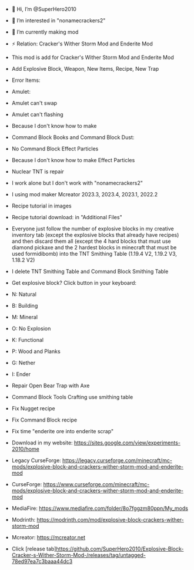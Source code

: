 - 👋 Hi, I’m @SuperHero2010
- 👀 I’m interested in "nonamecrackers2"
- 🌱 I’m currently making mod
- ⚡ Relation: Cracker's Wither Storm Mod and Enderite Mod
- This mod is add for Cracker's Wither Storm Mod and Enderite Mod

- Add Explosive Block, Weapon, New Items, Recipe, New Trap

- Error Items:

- Amulet:

+ Amulet can't swap

+ Amulet can't flashing

+ Because I don't know how to make

- Command Block Books and Command Block Dust:

+ No Command Block Effect Particles

+ Because I don't know how to make Effect Particles

- Nuclear TNT is repair 

- I work alone but I don't work with "nonamecrackers2"

- I using mod maker Mcreator 2023.3, 2023.4, 2023.1, 2022.2

- Recipe tutorial in images

- Recipe tutorial download: in "Additional Files"

- Everyone just follow the number of explosive blocks in my creative inventory tab (except the explosive blocks that already have recipes) and then discard them all (except the 4 hard blocks that must use diamond pickaxe and the 2 hardest blocks in minecraft that must be used formidibomb) into the TNT Smithing Table (1.19.4 V2, 1.19.2 V3, 1.18.2 V2)

- I delete TNT Smithing Table and Command Block Smithing Table

- Get explosive block? Click button in your keyboard:

+ N: Natural

+ B: Building

+ M: Mineral

+ O: No Explosion

+ K: Functional

+ P: Wood and Planks

+ G: Nether

+ I: Ender

- Repair Open Bear Trap with Axe

- Command Block Tools Crafting use smithing table

- Fix Nugget recipe

- Fix Command Block recipe

- Fix time "enderite ore into enderite scrap"

- Download in my website: https://sites.google.com/view/experiments-2010/home

- Legacy CurseForge: https://legacy.curseforge.com/minecraft/mc-mods/explosive-block-and-crackers-wither-storm-mod-and-enderite-mod

- CurseForge: https://www.curseforge.com/minecraft/mc-mods/explosive-block-and-crackers-wither-storm-mod-and-enderite-mod

- MediaFire: https://www.mediafire.com/folder/8o7fggzm80ppn/My_mods

- Modrinth: https://modrinth.com/mod/explosive-block-crackers-wither-storm-mod

- Mcreator: https://mcreator.net
- Click [release tab]https://github.com/SuperHero2010/Explosive-Block-Cracker-s-Wither-Storm-Mod-/releases/tag/untagged-78ed97ea7c3baaa44dc3
<!---
SuperHero2010/SuperHero2010 is a ✨ special ✨ repository because its `README.md` (this file) appears on your GitHub profile.
You can click the Preview link to take a look at your changes.
--->
